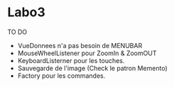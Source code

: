 # Labo3

TO DO

- VueDonnees n'a pas besoin de MENUBAR
- MouseWheelListener pour ZoomIn & ZoomOUT
- KeyboardListerner pour les touches.
- Sauvegarde de l'image (Check le patron Memento)
- Factory pour les commandes.


